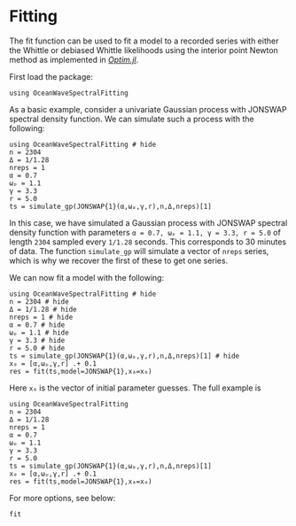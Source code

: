 # Fitting

The fit function can be used to fit a model to a recorded series with either the Whittle or debiased Whittle likelihoods using the interior point Newton method as implemented in [*Optim.jl*](https://github.com/JuliaNLSolvers/Optim.jl).

First load the package:
```@example
using OceanWaveSpectralFitting
```

As a basic example, consider a univariate Gaussian process with JONSWAP spectral density function. We can simulate such a process with the following:
```@example
using OceanWaveSpectralFitting # hide
n = 2304
Δ = 1/1.28
nreps = 1
α = 0.7
ωₚ = 1.1
γ = 3.3
r = 5.0
ts = simulate_gp(JONSWAP{1}(α,ωₚ,γ,r),n,Δ,nreps)[1]
```
In this case, we have simulated a Gaussian process with JONSWAP spectral density function with parameters `α = 0.7, ωₚ = 1.1, γ = 3.3, r = 5.0` of length `2304` sampled every `1/1.28` seconds. This corresponds to 30 minutes of data.
The function `simulate_gp` will simulate a vector of `nreps` series, which is why we recover the first of these to get one series.

We can now fit a model with the following:
```@example
using OceanWaveSpectralFitting # hide
n = 2304 # hide
Δ = 1/1.28 # hide
nreps = 1 # hide
α = 0.7 # hide
ωₚ = 1.1 # hide
γ = 3.3 # hide
r = 5.0 # hide
ts = simulate_gp(JONSWAP{1}(α,ωₚ,γ,r),n,Δ,nreps)[1] # hide
x₀ = [α,ωₚ,γ,r] .+ 0.1
res = fit(ts,model=JONSWAP{1},x₀=x₀)
```
Here `x₀` is the vector of initial parameter guesses. The full example is

```@example
using OceanWaveSpectralFitting
n = 2304
Δ = 1/1.28
nreps = 1
α = 0.7
ωₚ = 1.1
γ = 3.3
r = 5.0
ts = simulate_gp(JONSWAP{1}(α,ωₚ,γ,r),n,Δ,nreps)[1]
x₀ = [α,ωₚ,γ,r] .+ 0.1
res = fit(ts,model=JONSWAP{1},x₀=x₀)
```

For more options, see below:

```@docs
fit
```